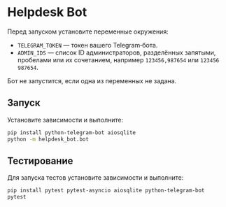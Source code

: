 # Helpdesk Bot

Перед запуском установите переменные окружения:

- `TELEGRAM_TOKEN` — токен вашего Telegram‑бота.
- `ADMIN_IDS` — список ID администраторов, разделённых запятыми, пробелами или их сочетанием, например `123456,987654` или `123456 987654`.

Бот не запустится, если одна из переменных не задана.

## Запуск

Установите зависимости и выполните:

```bash
pip install python-telegram-bot aiosqlite
python -m helpdesk_bot.bot
```

## Тестирование

Для запуска тестов установите зависимости и выполните:

```bash
pip install pytest pytest-asyncio aiosqlite python-telegram-bot
pytest
```
